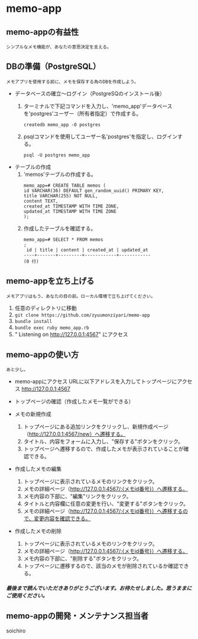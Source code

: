 # memo-app
## memo-appの有益性
    シンプルなメモ機能が、あなたの意思決定を支える。

## DBの準備（PostgreSQL）
    メモアプリを使用する前に、メモを保存する為のDBを作成しよう。
* データベースの確立〜ログイン（PostgreSQのインストール後）
    1. ターミナルで下記コマンドを入力し、'memo_app'データベースを'postgres'ユーザー（所有者指定）で作成する。
    
        ```createdb memo_app -O postgres```
    2. psqlコマンドを使用してユーザー名'postgres'を指定し、ログインする。
    
         ```psql -U postgres memo_app```
* テーブルの作成
    1. 'memos'テーブルの作成する。
        ```postgres
        memo_app=# CREATE TABLE memos (
        id VARCHAR(36) DEFAULT gen_random_uuid() PRIMARY KEY,
        title VARCHAR(255) NOT NULL,
        content TEXT,
        created_at TIMESTAMP WITH TIME ZONE,
        updated_at TIMESTAMP WITH TIME ZONE
        );
        ```
    2. 作成したテーブルを確認する。
        ```postgres
        memo_app=# SELECT * FROM memos
        ;
         id | title | content | created_at | updated_at
        ----+-------+---------+------------+------------
        (0 行)
        ```

## memo-appを立ち上げる
    メモアプリはもう、あなたの目の前。ローカル環境で立ち上げてください。
1. 任意のディレクトリに移動
2. ```git clone https://github.com/zyuumonziyari/memo-app```
3. ```bundle install```
4. ```bundle exec ruby memo_app.rb```
5. " Listening on http://127.0.0.1:4567" にアクセス

## memo-appの使い方
    あと少し。
* memo-appにアクセス
    URLに以下アドレスを入力してトップページにアクセス
    http://127.0.0.1:4567

*  トップページの確認（作成したメモ一覧ができる）
*  メモの新規作成
    1. トップページにある追加リンクをクリックし、新規作成ページ（http://127.0.0.1:4567/new）へ遷移する。
    2. タイトル、内容をフォームに入力し、"保存する"ボタンをクリック。
    3. トップページへ遷移するので、作成したメモが表示されていることが確認できる。
* 作成したメモの編集
    1. トップページに表示されているメモのリンクをクリック。
    2. メモの詳細ページ（http://127.0.0.1:4567/:{メモid番号}）へ遷移する。
    3. メモ内容の下部に、"編集"リンクをクリック。
    4. タイトルと内容欄に任意の変更を行い、"変更する"ボタンをクリック。
    5. メモの詳細ページ（http://127.0.0.1:4567/:{メモid番号}）へ遷移するので、変更内容を確認できる。
* 作成したメモの削除
    1. トップページに表示されているメモのリンクをクリック。
    2. メモの詳細ページ（http://127.0.0.1:4567/:{メモid番号}）へ遷移する。
    3. メモ内容の下部に、"削除する"ボタンをクリック。
    4. トップページに遷移するので、該当のメモが削除されているか確認できる。

##### 最後まで読んでいただきありがとうございます。お待たせしました。思うままにご使用ください。 
## memo-appの開発・メンテナンス担当者
soichiro
